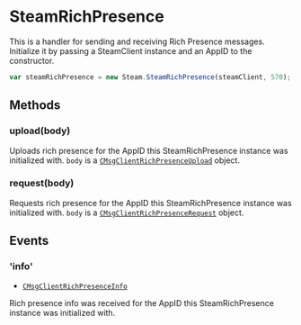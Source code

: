 # SteamRichPresence

This is a handler for sending and receiving Rich Presence messages. Initialize it by passing a SteamClient instance and an AppID to the constructor.

```js
var steamRichPresence = new Steam.SteamRichPresence(steamClient, 570);
```

## Methods

### upload(body)

Uploads rich presence for the AppID this SteamRichPresence instance was initialized with. `body` is a [`CMsgClientRichPresenceUpload`](https://github.com/SteamRE/SteamKit/blob/master/Resources/Protobufs/steamclient/steammessages_clientserver_2.proto) object.

### request(body)

Requests rich presence for the AppID this SteamRichPresence instance was initialized with. `body` is a [`CMsgClientRichPresenceRequest`](https://github.com/SteamRE/SteamKit/blob/master/Resources/Protobufs/steamclient/steammessages_clientserver_2.proto) object.

## Events

### 'info'
* [`CMsgClientRichPresenceInfo`](https://github.com/SteamRE/SteamKit/blob/master/Resources/Protobufs/steamclient/steammessages_clientserver_2.proto)

Rich presence info was received for the AppID this SteamRichPresence instance was initialized with.
